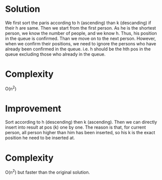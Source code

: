 # Solution

We first sort the paris according to h (ascending) than k (descanding) if their h are same.
Then we start from the first person. As he is the shortest person, we know the number of people, and we know h. Thus, his position in the queue is confirmed. Than we move on to the next person. However, when we confirm their positions, we need to ignore the persons who have already been confirmed in the queue. i.e. h should be the hth pos in the queue excluding those who already in the queue.

# Complexity

O(n<sup>2</sup>)

# Improvement

Sort according to h (descending) then k (ascending). Then we can directly insert into result at pos (k) one by one. The reason is that, for current person, all person higher than him has been inserted, so his k is the exact position he need to be inserted at.

# Complexity

O(n<sup>2</sup>) but faster than the original solution.

